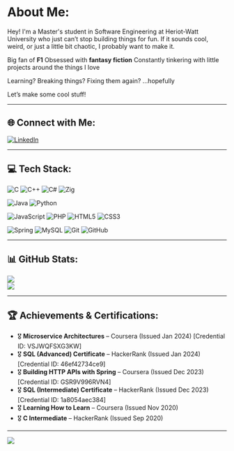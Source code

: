 # About Me:
Hey! I'm a Master's student in Software Engineering at Heriot-Watt University who just can’t stop building things for fun. If it sounds cool, weird, or just a little bit chaotic, I probably want to make it.  

Big fan of **F1** 
Obsessed with **fantasy fiction** 
Constantly tinkering with little projects around the things I love  

Learning? 
Breaking things? 
Fixing them again? …hopefully 

Let’s make some cool stuff! 

---

## 🌐 Connect with Me:
[![LinkedIn](https://img.shields.io/badge/LinkedIn-%230077B5.svg?style=for-the-badge&logo=linkedin&logoColor=white)](https://www.linkedin.com/in/rupesh-pandey-2603ba1b7/)  

---

## 💻 Tech Stack:
![C](https://img.shields.io/badge/C-%2300599C.svg?style=for-the-badge&logo=c&logoColor=white)
![C++](https://img.shields.io/badge/C++-%2300599C.svg?style=for-the-badge&logo=c%2B%2B&logoColor=white)
![C#](https://img.shields.io/badge/C%23-%23239120.svg?style=for-the-badge&logo=csharp&logoColor=white)
![Zig](https://img.shields.io/badge/Zig-%23F7A41D.svg?style=for-the-badge&logo=zig&logoColor=white)

![Java](https://img.shields.io/badge/Java-%23ED8B00.svg?style=for-the-badge&logo=openjdk&logoColor=white)
![Python](https://img.shields.io/badge/Python-3670A0?style=for-the-badge&logo=python&logoColor=ffdd54)

![JavaScript](https://img.shields.io/badge/JavaScript-%23323330.svg?style=for-the-badge&logo=javascript&logoColor=%23F7DF1E)
![PHP](https://img.shields.io/badge/PHP-%23777BB4.svg?style=for-the-badge&logo=php&logoColor=white)
![HTML5](https://img.shields.io/badge/HTML5-%23E34F26.svg?style=for-the-badge&logo=html5&logoColor=white)
![CSS3](https://img.shields.io/badge/CSS3-%231572B6.svg?style=for-the-badge&logo=css3&logoColor=white)

![Spring](https://img.shields.io/badge/Spring-%236DB33F.svg?style=for-the-badge&logo=spring&logoColor=white)
![MySQL](https://img.shields.io/badge/MySQL-4479A1.svg?style=for-the-badge&logo=mysql&logoColor=white)
![Git](https://img.shields.io/badge/Git-%23F05033.svg?style=for-the-badge&logo=git&logoColor=white)
![GitHub](https://img.shields.io/badge/GitHub-%23121011.svg?style=for-the-badge&logo=github&logoColor=white)

---

## 📊 GitHub Stats:
![](https://nirzak-streak-stats.vercel.app/?user=Rupesh-ark&theme=dark&hide_border=false)  
![](https://github-readme-stats.vercel.app/api/top-langs/?username=Rupesh-ark&theme=dark&hide_border=false&include_all_commits=true&count_private=true&layout=compact)

---

## 🏆 Achievements & Certifications:
- 🎖️ **Microservice Architectures** – Coursera (Issued Jan 2024) [Credential ID: VSJWQFSXG3KW]
- 🎖️ **SQL (Advanced) Certificate** – HackerRank (Issued Jan 2024) [Credential ID: 46ef42734ce9]
- 🎖️ **Building HTTP APIs with Spring** – Coursera (Issued Dec 2023) [Credential ID: GSR9V996RVN4]
- 🎖️ **SQL (Intermediate) Certificate** – HackerRank (Issued Dec 2023) [Credential ID: 1a8054aec384]
- 🎖️ **Learning How to Learn** – Coursera (Issued Nov 2020)
- 🎖️ **C Intermediate** – HackerRank (Issued Sep 2020)


---

[![](https://visitcount.itsvg.in/api?id=Rupesh-ark&icon=0&color=0)](https://visitcount.itsvg.in)

<!-- Proudly created with GPRM ( https://gprm.itsvg.in ) -->

